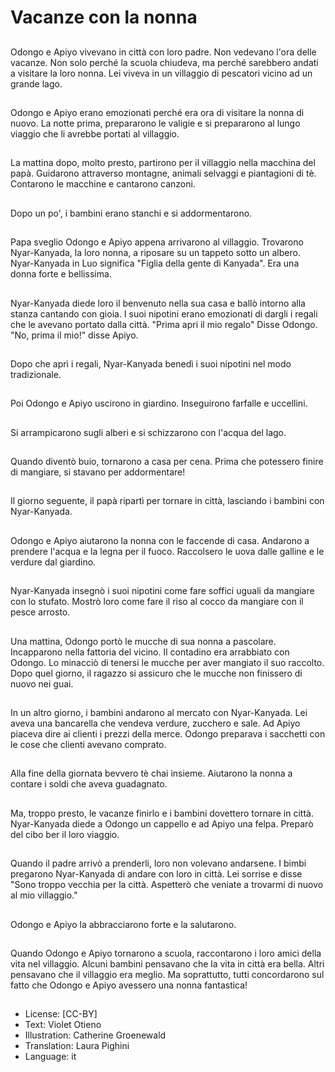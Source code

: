 # Vacanze con la nonna

##
Odongo e Apiyo vivevano in città con loro padre. Non vedevano l'ora delle vacanze. Non solo perché la scuola chiudeva, ma perché sarebbero andati a visitare la loro nonna. Lei viveva in un villaggio di pescatori vicino ad un grande lago.

##
Odongo e Apiyo erano emozionati perché era ora di visitare la nonna di nuovo. La notte prima, prepararono le valigie e si prepararono al lungo viaggio che li avrebbe portati al villaggio.

##
La mattina dopo, molto presto, partirono per il villaggio nella macchina del papà. Guidarono attraverso montagne, animali selvaggi e piantagioni di tè. Contarono le macchine e cantarono canzoni.

##
Dopo un po', i bambini erano stanchi e si addormentarono.

##
Papa sveglio Odongo e Apiyo appena arrivarono al villaggio. Trovarono Nyar-Kanyada, la loro nonna, a riposare su un tappeto sotto un albero. Nyar-Kanyada in Luo significa "Figlia della gente di Kanyada". Era una donna forte e bellissima.

##
Nyar-Kanyada diede loro il benvenuto nella sua casa e ballò intorno alla stanza cantando con gioia. I suoi nipotini erano emozionati di dargli i regali che le avevano portato dalla città. "Prima apri il mio regalo" Disse Odongo. "No, prima il mio!" disse Apiyo.

##
Dopo che aprì i regali, Nyar-Kanyada benedì i suoi nipotini nel modo tradizionale.

##
Poi Odongo e Apiyo uscirono in giardino. Inseguirono farfalle e uccellini.

##
Si arrampicarono sugli alberi e si schizzarono con l'acqua del lago.

##
Quando diventò buio, tornarono a casa per cena. Prima che potessero finire di mangiare, si stavano per addormentare!

##
Il giorno seguente, il papà ripartì per tornare in città, lasciando i bambini con Nyar-Kanyada.

##
Odongo e Apiyo aiutarono la nonna con le faccende di casa. Andarono a prendere l'acqua e la legna per il fuoco. Raccolsero le uova dalle galline e le verdure dal giardino.

##
Nyar-Kanyada insegnò i suoi nipotini come fare soffici uguali da mangiare con lo stufato. Mostrò loro come fare il riso al cocco da mangiare con il pesce arrosto.

##
Una mattina, Odongo portò le mucche di sua nonna a pascolare. Incapparono nella fattoria del vicino. Il contadino era arrabbiato con Odongo. Lo minacciò di tenersi le mucche per aver mangiato il suo raccolto. Dopo quel giorno, il ragazzo si assicuro che le mucche non finissero di nuovo nei guai.

##
In un altro giorno, i bambini andarono al mercato con Nyar-Kanyada. Lei aveva una bancarella che vendeva verdure, zucchero e sale. Ad Apiyo piaceva dire ai clienti i prezzi della merce. Odongo preparava i sacchetti con le cose che clienti avevano comprato.

##
Alla fine della giornata bevvero tè chai insieme. Aiutarono la nonna a contare i soldi che aveva guadagnato.

##
Ma, troppo presto, le vacanze finirlo e i bambini dovettero tornare in città. Nyar-Kanyada diede a Odongo un cappello e ad Apiyo una felpa. Preparò del cibo ber il loro viaggio.

##
Quando il padre arrivò a prenderli, loro non volevano andarsene. I bimbi pregarono Nyar-Kanyada di andare con loro in città. Lei sorrise e disse "Sono troppo vecchia per la città. Aspetterò che veniate a trovarmi di nuovo al mio villaggio."

##
Odongo e Apiyo la abbracciarono forte e la salutarono.

##
Quando Odongo e Apiyo tornarono a scuola, raccontarono i loro amici della vita nel villaggio. Alcuni bambini pensavano che la vita in città era bella. Altri pensavano che il villaggio era meglio. Ma soprattutto, tutti concordarono sul fatto che Odongo e Apiyo avessero una nonna fantastica!

##
* License: [CC-BY]
* Text: Violet Otieno
* Illustration: Catherine Groenewald
* Translation: Laura Pighini
* Language: it
